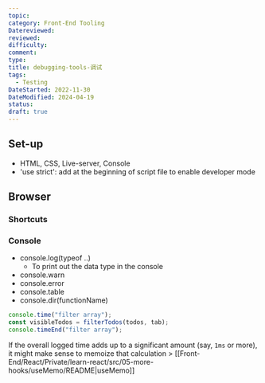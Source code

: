 ```yaml
---
topic: 
category: Front-End Tooling
Datereviewed: 
reviewed: 
difficulty: 
comment: 
type: 
title: debugging-tools-调试
tags:
  - Testing
DateStarted: 2022-11-30
DateModified: 2024-04-19
status: 
draft: true
---
```


## Set-up

- HTML, CSS, Live-server, Console
- 'use strict': add at the beginning of script file to enable developer mode

## Browser

### Shortcuts

### Console

- console.log(typeof ..)
  - To print out the data type in the console
- console.warn
- console.error
- console.table
- console.dir(functionName)

```js
console.time("filter array");
const visibleTodos = filterTodos(todos, tab);
console.timeEnd("filter array");
```

If the overall logged time adds up to a significant amount (say, `1ms` or more), it might make sense to memoize that calculation > [[Front-End/React/Private/learn-react/src/05-more-hooks/useMemo/README|useMemo]]
